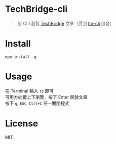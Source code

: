 # TechBridge-cli
> 用 CLI 瀏覽 [TechBridge](https://www.techbridge.cc/) 文章（受到 [hn-cli](https://github.com/rafaelrinaldi/hn-cli) 啟發）

# Install
`npm install -g `

# Usage
在 Terminal 輸入 `tb` 即可  
可用方向鍵上下瀏覽，按下 Enter 開啟文章  
按下 `q`, `ESC`, `Ctrl+C` 任一關閉程式

# License
MIT
